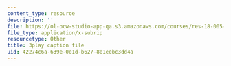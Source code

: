 ```yaml
---
content_type: resource
description: ''
file: https://ol-ocw-studio-app-qa.s3.amazonaws.com/courses/res-18-005-highlights-of-calculus-spring-2010/42274c6a639e0e1db6278e1eebc3dd4a_X9t-u87df3o.srt
file_type: application/x-subrip
resourcetype: Other
title: 3play caption file
uid: 42274c6a-639e-0e1d-b627-8e1eebc3dd4a
---
```

